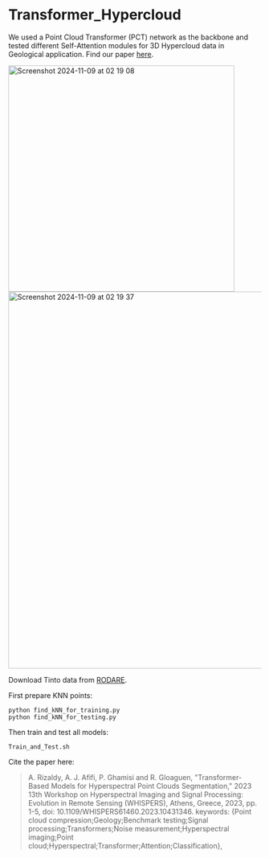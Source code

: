 # Transformer_Hypercloud

We used a Point Cloud Transformer (PCT) network as the backbone and tested different Self-Attention modules for 3D Hypercloud data in Geological application. Find our paper [here](https://ieeexplore.ieee.org/document/10431346). 

<img width="450" alt="Screenshot 2024-11-09 at 02 19 08" src="https://github.com/user-attachments/assets/327e3cc1-a4dd-4590-8520-6ed5b16140f2">

<img width="750" alt="Screenshot 2024-11-09 at 02 19 37" src="https://github.com/user-attachments/assets/885cb7b8-6a44-47ac-997b-cd5aee682cd1">

Download Tinto data from [RODARE](https://rodare.hzdr.de/record/2256).

First prepare KNN points:
```
python find_kNN_for_training.py
python find_kNN_for_testing.py
```
Then train and test all models:
```
Train_and_Test.sh
```
Cite the paper here:
> A. Rizaldy, A. J. Afifi, P. Ghamisi and R. Gloaguen, "Transformer-Based Models for Hyperspectral Point Clouds Segmentation," 2023 13th Workshop on Hyperspectral Imaging and Signal Processing: Evolution in Remote Sensing (WHISPERS), Athens, Greece, 2023, pp. 1-5, doi: 10.1109/WHISPERS61460.2023.10431346. keywords: {Point cloud compression;Geology;Benchmark testing;Signal processing;Transformers;Noise measurement;Hyperspectral imaging;Point cloud;Hyperspectral;Transformer;Attention;Classification},
